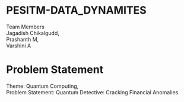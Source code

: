 # PESITM-DATA_DYNAMITES
Team Members   
Jagadish Chikalgudd,   
Prashanth M,  
Varshini A
# Problem Statement
Theme: Quantum Computing,   
Problem Statement: Quantum Detective: Cracking Financial Anomalies
